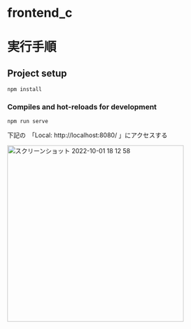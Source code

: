 # frontend_c

# 実行手順
## Project setup
```
npm install
```

### Compiles and hot-reloads for development
```
npm run serve
```

下記の　「Local:   http://localhost:8080/ 」にアクセスする

<img width="403" alt="スクリーンショット 2022-10-01 18 12 58" src="https://user-images.githubusercontent.com/68958226/193402260-f26d364c-6dab-48b1-9d21-dcf2c793382a.png">

